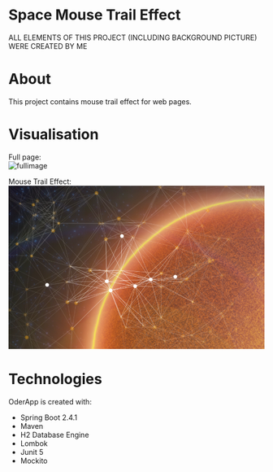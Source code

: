 # Space Mouse Trail Effect
ALL ELEMENTS OF THIS PROJECT (INCLUDING BACKGROUND PICTURE) WERE CREATED BY ME

# About
This project contains mouse trail effect for web pages. 


# Visualisation
  
Full page:  
![fullimage](/readme-pictures/full.png)
  
Mouse Trail Effect:  
![fullimage](/readme-pictures/3.png)

# Technologies

OderApp is created with:

* Spring Boot 2.4.1
* Maven
* H2 Database Engine
* Lombok
* Junit 5
* Mockito
